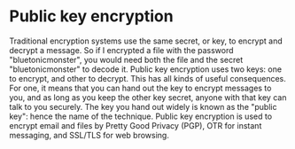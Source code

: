 [Title]: # (Cifrado de llave pública)
[Order]: # (96)

# Public key encryption

Traditional encryption systems use the same secret, or key, to encrypt and decrypt a message. So if I encrypted a file with the password "bluetonicmonster", you would need both the file and the secret "bluetonicmonster" to decode it. Public key encryption uses two keys: one to encrypt, and other to decrypt. This has all kinds of useful consequences. For one, it means that you can hand out the key to encrypt messages to you, and as long as you keep the other key secret, anyone with that key can talk to you securely. The key you hand out widely is known as the "public key": hence the name of the technique. Public key encryption is used to encrypt email and files by Pretty Good Privacy  (PGP), OTR for instant messaging, and SSL/TLS for web browsing.